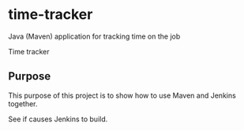 # time-tracker
Java (Maven) application for tracking time on the job

Time tracker


## Purpose

This purpose of this project is to show how to use Maven and Jenkins together.

See if causes Jenkins to build.
